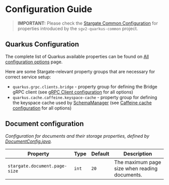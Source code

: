 # Configuration Guide

> **IMPORTANT:** Please check the [Stargate Common Configuration](https://github.com/stargate/stargate/blob/main/apis/sgv2-quarkus-common/CONFIGURATION.md) for properties introduced by the `sgv2-quarkus-common` project.

## Quarkus Configuration

The complete list of Quarkus available properties can be found on [All configuration options](https://quarkus.io/guides/all-config) page.

Here are some Stargate-relevant property groups that are necessary for correct service setup:

* `quarkus.grpc.clients.bridge` - property group for defining the Bridge gRPC client (see [gRPC Client configuration](https://quarkus.io/guides/grpc-service-consumption#client-configuration) for all options)
* `quarkus.cache.caffeine.keyspace-cache` - property group  for defining the keyspace cache used by [SchemaManager](../sgv2-quarkus-common/src/main/java/io/stargate/sgv2/api/common/schema/SchemaManager.java) (see [Caffeine cache configuration](https://quarkus.io/guides/cache#caffeine-configuration-properties) for all options)

## Document configuration
*Configuration for documents and their storage properties, defined by [DocumentConfig.java](src/main/java/io/stargate/sgv2/docsapi/config/DocumentConfig.java).*

| Property                                        | Type     | Default      | Description                                                        |
|-------------------------------------------------|----------|--------------|--------------------------------------------------------------------|
| `stargate.document.page-size`                   | `int`    | `20`         | The maximum page size when reading documents.                      |